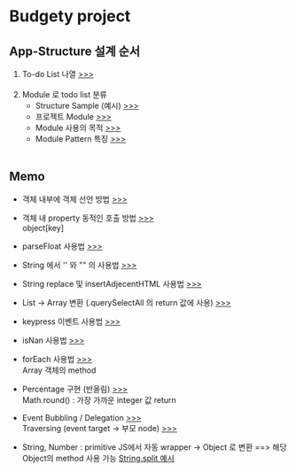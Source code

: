 <h1>Budgety project</h1>

<h2>App-Structure 설계 순서</h2>
<ol>
  <li>
    To-do List 나열
    <a href ="">
      >>>
    </a>
  </li><br/>
  <li>
    Module 로 todo list 분류
    <ul>
      <li>
        Structure Sample (예시)
        <a href=""> >>> </a>
      </li>
      <li>
        프로젝트 Module 
        <a href="">
          >>>
        </a>
      </li>
      <li>
        Module 사용의 목적
        <a href="">
          >>>
        </a>
      </li>
          <li>
        Module Pattern 특징
        <a href="">
          >>>
        </a>
      </li>
    </ul>
  </li><br/>
</ol>


<h2>Memo</h2>
<ul>
  <li>
    <p>
      객체 내부에 객체 선언 방법
      <a href=""> >>> </a>
    </p>   
  </li>
  <li>
    <p>
      객체 내 property 동적인 호출 방법
      <a href=""> >>> </a><br/>
      object[key]
    </p>   
  </li>
  <li>
    <p>
      parseFloat 사용법
      <a href=""> >>> </a><br/>
    </p>   
  </li>
  <li>
    <p>
      String 에서 '' 와 "" 의 사용법
      <a href=""> >>> </a><br/>
    </p>   
  </li>
  <li>
    <p>
      String replace 및 insertAdjecentHTML 사용법 
      <a href=""> >>> </a><br/>
    </p>   
  </li>
  <li>
    <p>
      List -> Array 변환 (.querySelectAll 의 return 값에 사용)
      <a href=""> >>> </a><br/>
    </p>   
  </li>
  <li>
    <p>
      keypress 이벤트 사용법
      <a href=""> >>> </a><br/>
    </p>   
  </li>
  <li>
    <p>
      isNan 사용법
      <a href=""> >>> </a><br/>
    </p>   
  </li>
  <li>
    <p>
      forEach 사용법
      <a href=""> >>> </a><br/>
      Array 객체의 method
    </p>   
  </li>
  <li>
    <p>
      Percentage 구현 (반올림)
      <a href=""> >>> </a><br/>
      Math.round() : 가장 가까운 integer 값 return
    </p>   
  </li>
  <li>
    <p>
      Event Bubbling / Delegation
      <a href=""> >>> </a><br/>
      Traversing (event target -> 부모 node)
      <a href=""> >>> </a><br/>
    </p>   
  </li>
  <li>
    <p>
      String, Number : primitive
      JS에서 자동 wrapper -> Object 로 변환
      ==> 해당 Object의 method 사용 가능
      <a href=""> String.split 예시 </a><br/>
    </p>   
  </li>
</ul>

